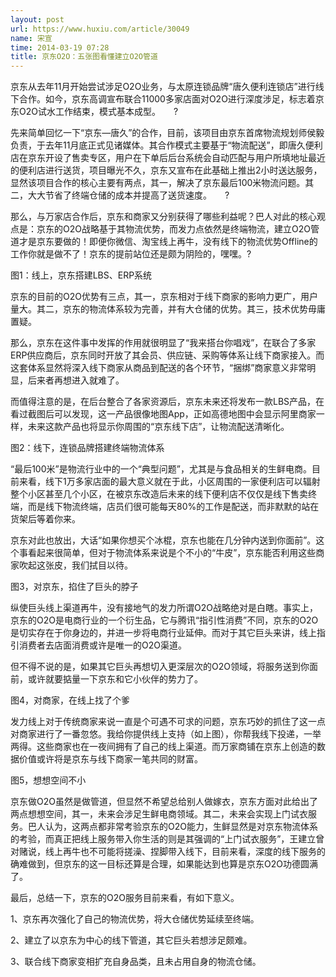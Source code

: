 ```yaml
---
layout: post
url: https://www.huxiu.com/article/30049
name: 宋宣
time: 2014-03-19 07:28
title: 京东O2O：五张图看懂建立O2O管道
---
```

京东从去年11月开始尝试涉足O2O业务，与太原连锁品牌“唐久便利连锁店”进行线下合作。如今，京东高调宣布联合11000多家店面对O2O进行深度涉足，标志着京东O2O试水工作结束，模式基本成型。　　?

先来简单回忆一下“京东—唐久”的合作，目前，该项目由京东首席物流规划师侯毅负责，于去年11月底正式见诸媒体。其合作模式主要基于“物流配送”，即唐久便利店在京东开设了售卖专区，用户在下单后后台系统会自动匹配与用户所填地址最近的便利店进行送货，项目曝光不久，京东又宣布在此基础上推出2小时送达服务，显然该项目合作的核心主要有两点，其一，解决了京东最后100米物流问题。其二，大大节省了终端仓储的成本并提高了送货速度。　　?

那么，与万家店合作后，京东和商家又分别获得了哪些利益呢？巴人对此的核心观点是：京东的O2O战略基于其物流优势，而发力点依然是终端物流，建立O2O管道才是京东要做的！即便你微信、淘宝线上再牛，没有线下的物流优势Offline的工作你就是做不了！京东的提前站位还是颇为阴险的，嘿嘿。?

图1：线上，京东搭建LBS、ERP系统　　

京东的目前的O2O优势有三点，其一，京东相对于线下商家的影响力更广，用户量大。其二，京东的物流体系较为完善，并有大仓储的优势。其三，技术优势毋庸置疑。　　

那么，京东在这件事中发挥的作用就很明显了“我来搭台你唱戏”，在联合了多家ERP供应商后，京东同时开放了其会员、供应链、采购等体系让线下商家接入。而这套体系显然将深入线下商家从商品到配送的各个环节，“捆绑”商家意义非常明显，后来者再想进入就难了。　　

而值得注意的是，在后台整合了各家资源后，京东未来还将发布一款LBS产品，在看过截图后可以发现，这一产品很像地图App，正如高德地图中会显示阿里商家一样，未来这款产品也将显示你周围的“京东线下店”，让物流配送清晰化。

图2：线下，连锁品牌搭建终端物流体系　　

“最后100米”是物流行业中的一个“典型问题”，尤其是与食品相关的生鲜电商。目前来看，线下1万多家店面的最大意义就在于此，小区周围的一家便利店可以辐射整个小区甚至几个小区，在被京东改造后未来的线下便利店不仅仅是线下售卖终端，而是线下物流终端，店员们很可能每天80%的工作是配送，而非默默的站在货架后等着你来。　　

京东对此也放出，大话“如果你想买个冰棍，京东也能在几分钟内送到你面前”。这个事看起来很简单，但对于物流体系来说是个不小的“牛皮”，京东能否利用这些商家吹起这张皮，我们拭目以待。

图3，对京东，掐住了巨头的脖子　　

纵使巨头线上渠道再牛，没有接地气的发力所谓O2O战略绝对是白瞎。事实上，京东的O2O是电商行业的一个衍生品，它与腾讯“指引性消费”不同，京东的O2O是切实存在于你身边的，并进一步将电商行业延伸。而对于其它巨头来讲，线上指引消费者去店面消费或许是唯一的O2O渠道。　　

但不得不说的是，如果其它巨头再想切入更深层次的O2O领域，将服务送到你面前，或许就要掂量一下京东和它小伙伴的势力了。

图4，对商家，在线上找了个爹　　

发力线上对于传统商家来说一直是个可遇不可求的问题，京东巧妙的抓住了这一点对商家进行了一番忽悠。我给你提供线上支持（如上图），你帮我线下投递，一举两得。这些商家也在一夜间拥有了自己的线上渠道。而万家商铺在京东上创造的数据价值或许将是京东与线下商家一笔共同的财富。

图5，想想空间不小　　

京东做O2O虽然是做管道，但显然不希望总给别人做嫁衣，京东方面对此给出了两点想想空间，其一，未来会涉足生鲜电商领域。其二，未来会实现上门试衣服务。巴人认为，这两点都非常考验京东的O2O能力，生鲜显然是对京东物流体系的考验，而真正把线上服务带入你生活的则是其强调的“上门试衣服务”，王建立曾对赌说，线上再牛也不可能将搓澡、捏脚带入线下，目前来看，深度的线下服务的确难做到，但京东的这一目标还算是合理，如果能达到也算是京东O2O功德圆满了。　　

最后，总结一下，京东的O2O服务目前来看，有如下意义。

1、京东再次强化了自己的物流优势，将大仓储优势延续至终端。　　

2、建立了以京东为中心的线下管道，其它巨头若想涉足颇难。　　

3、联合线下商家变相扩充自身品类，且未占用自身的物流仓储。

